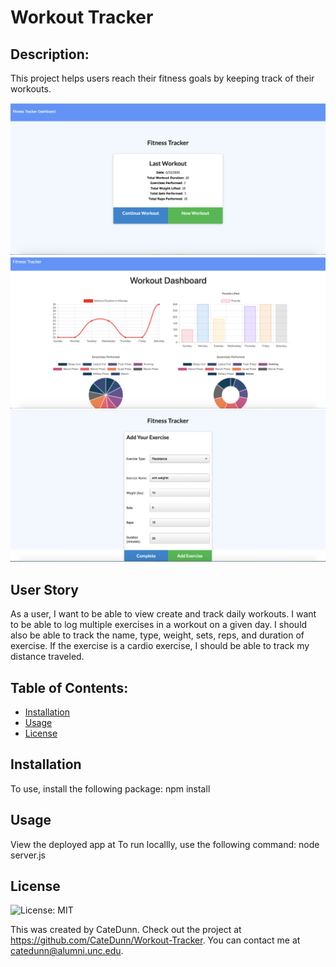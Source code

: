 # Workout Tracker

## Description: 
  
  This project helps users reach their fitness goals by keeping track of their workouts.

![](homepage.png)
![](stats.png)
![](add-exercise.png)



## User Story
  
   As a user, I want to be able to view create and track daily workouts. I want to be able to log multiple exercises in a workout on a given day. I should also be able to track the name, type, weight, sets, reps, and duration of exercise. If the exercise is a cardio exercise, I should be able to track my distance traveled.

   ## Table of Contents:
  * [Installation](#installation)
  * [Usage](#usage)
  * [License](#license)
 
  
  ## Installation 
  To use, install the following package: npm install

  ## Usage
  View the deployed app at 
  To run locallly, use the following command: node server.js

  ## License

  ![License: MIT](https://img.shields.io/badge/License-MIT-yellow.svg) 


  This was created by CateDunn. Check out the project at https://github.com/CateDunn/Workout-Tracker. You can contact me at catedunn@alumni.unc.edu.